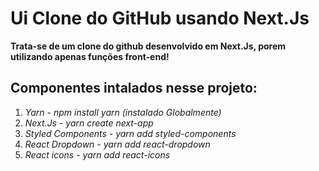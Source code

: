 
# Ui Clone do GitHub usando Next.Js

**Trata-se de um clone do github desenvolvido em Next.Js, porem utilizando apenas funções front-end!**

## Componentes intalados nesse projeto:

1. _Yarn - npm install yarn (instalado Globalmente)_
2. _Next.Js - yarn create next-app_
3. _Styled Components - yarn add styled-components_
4. _React Dropdown - yarn add react-dropdown_
5. _React icons - yarn add react-icons_
